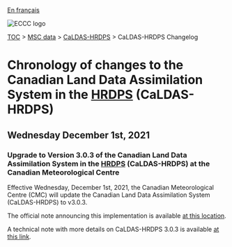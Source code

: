 [En français](changelog_caldas-hrdps_fr.md)

![ECCC logo](../../img_eccc-logo.png)

[TOC](../../readme_en.md) > [MSC data](../readme_en.md) > [CaLDAS-HRDPS](readme_caldas-hrdps_en.md) > CaLDAS-HRDPS Changelog

# Chronology of changes to the Canadian Land Data Assimilation System in the [HRDPS](../nwp_hrdps/readme_hrdps_en.md) (CaLDAS-HRDPS)

## Wednesday December 1st, 2021

### Upgrade to Version 3.0.3 of the Canadian Land Data Assimilation System in the [HRDPS](../nwp_hrdps/readme_hrdps_en.md) (CaLDAS-HRDPS) at the Canadian Meteorological Centre

Effective Wednesday, December 1st, 2021, the Canadian Meteorological Centre (CMC) will update the Canadian Land Data Assimilation System (CaLDAS-HRDPS) to v3.0.3.


The official note announcing this implementation is available [at this location](https://dd.meteo.gc.ca/doc/genots/2021/11/26/NOCN03_CWAO_262118___50159).

A technical note with more details on CaLDAS-HRDPS 3.0.3 is available [at this link](https://collaboration.cmc.ec.gc.ca/cmc/cmoi/product_guide/docs/tech_notes/technote_hrdps-600_caldas-303_e.pdf).



